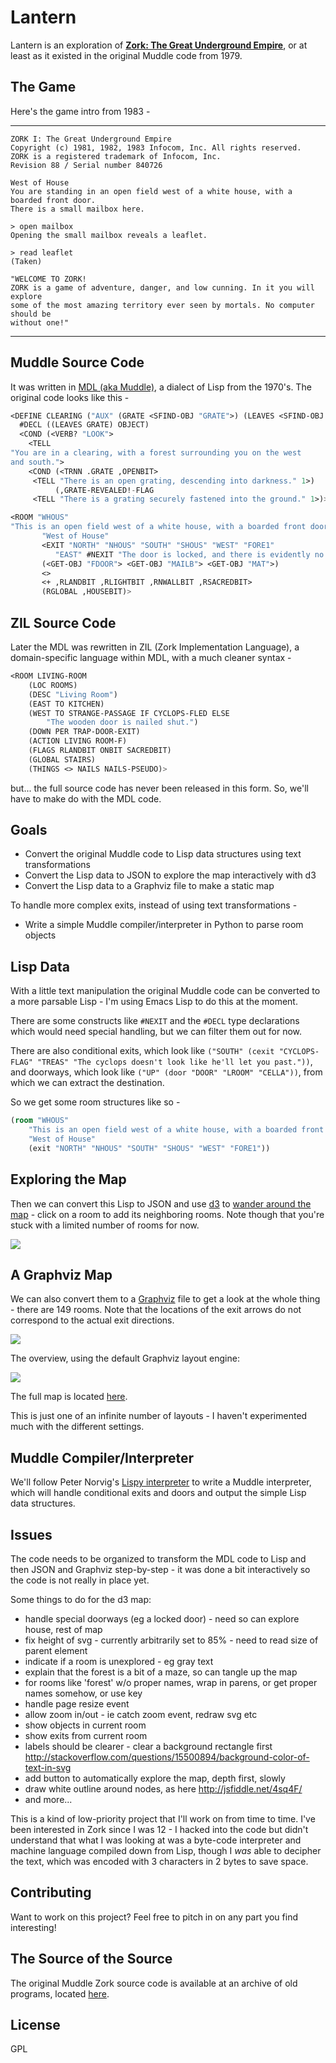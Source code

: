 
# Lantern

Lantern is an exploration of **[Zork: The Great Underground Empire][zork]**, or
at least as it existed in the original Muddle code from 1979.


## The Game

Here's the game intro from 1983 -

----

```
ZORK I: The Great Underground Empire
Copyright (c) 1981, 1982, 1983 Infocom, Inc. All rights reserved.
ZORK is a registered trademark of Infocom, Inc.
Revision 88 / Serial number 840726

West of House
You are standing in an open field west of a white house, with a boarded front door.
There is a small mailbox here.

> open mailbox
Opening the small mailbox reveals a leaflet.

> read leaflet
(Taken)

"WELCOME TO ZORK!
ZORK is a game of adventure, danger, and low cunning. In it you will explore
some of the most amazing territory ever seen by mortals. No computer should be
without one!"
```

----

## Muddle Source Code

It was written in [MDL (aka Muddle)](muddle), a dialect of Lisp from the 1970's.
The original code looks like this -

```lisp
<DEFINE CLEARING ("AUX" (GRATE <SFIND-OBJ "GRATE">) (LEAVES <SFIND-OBJ "LEAVE">))
  #DECL ((LEAVES GRATE) OBJECT)
  <COND (<VERB? "LOOK">
    <TELL
"You are in a clearing, with a forest surrounding you on the west
and south.">
    <COND (<TRNN .GRATE ,OPENBIT>
     <TELL "There is an open grating, descending into darkness." 1>)
          (,GRATE-REVEALED!-FLAG
     <TELL "There is a grating securely fastened into the ground." 1>)>)>>

<ROOM "WHOUS"
"This is an open field west of a white house, with a boarded front door."
       "West of House"
       <EXIT "NORTH" "NHOUS" "SOUTH" "SHOUS" "WEST" "FORE1"
	      "EAST" #NEXIT "The door is locked, and there is evidently no key.">
       (<GET-OBJ "FDOOR"> <GET-OBJ "MAILB"> <GET-OBJ "MAT">)
       <>
       <+ ,RLANDBIT ,RLIGHTBIT ,RNWALLBIT ,RSACREDBIT>
       (RGLOBAL ,HOUSEBIT)>
```


## ZIL Source Code

Later the MDL was rewritten in ZIL (Zork Implementation Language), a domain-specific language within MDL, with a much cleaner syntax -

```lisp
<ROOM LIVING-ROOM
    (LOC ROOMS)
    (DESC "Living Room")
    (EAST TO KITCHEN)
    (WEST TO STRANGE-PASSAGE IF CYCLOPS-FLED ELSE
        "The wooden door is nailed shut.")
    (DOWN PER TRAP-DOOR-EXIT)
    (ACTION LIVING ROOM-F)
    (FLAGS RLANDBIT ONBIT SACREDBIT)
    (GLOBAL STAIRS)
    (THINGS <> NAILS NAILS-PSEUDO)>
```

but... the full source code has never been released in this form. So, we'll have to make do with the MDL code.


## Goals

- Convert the original Muddle code to Lisp data structures using text transformations
- Convert the Lisp data to JSON to explore the map interactively with d3
- Convert the Lisp data to a Graphviz file to make a static map

To handle more complex exits, instead of using text transformations -

- Write a simple Muddle compiler/interpreter in Python to parse room objects


## Lisp Data

With a little text manipulation the original Muddle code can be converted to a
more parsable Lisp - I'm using Emacs Lisp to do this at the moment.

There are some constructs like `#NEXIT` and the `#DECL` type
declarations which would need special handling, but we can filter them out for
now.

There are also conditional exits, which look like
`("SOUTH" (cexit "CYCLOPS-FLAG" "TREAS" "The cyclops doesn't look like he'll let you past."))`,
and doorways, which look like `("UP" (door "DOOR" "LROOM" "CELLA"))`, from which
we can extract the destination.

So we get some room structures like so -

```lisp
(room "WHOUS"
    "This is an open field west of a white house, with a boarded front door."
    "West of House"
    (exit "NORTH" "NHOUS" "SOUTH" "SHOUS" "WEST" "FORE1"))
```


## Exploring the Map

Then we can convert this Lisp to JSON and use [d3][d3] to
[wander around the map](http://bburns.github.io/Lantern) - click on a room to
add its neighboring rooms. Note though that you're stuck with a limited number
of rooms for now.

<img src="images/lantern2016-11-22_800.png" />


## A Graphviz Map

We can also convert them to a [Graphviz][graphviz] file to get a look at the
whole thing - there are 149 rooms. Note that the locations of the exit arrows do
not correspond to the actual exit directions.

<!-- <img src="images/zork2200_crop700.png" /> -->
<img src="images/zork3000_crop560.png" />

The overview, using the default Graphviz layout engine:

<img src="images/zork2200_scale700.png" />

The full map is located [here](images/zork2200.png).

This is just one of an infinite number of layouts - I haven't experimented much
with the different settings.


## Muddle Compiler/Interpreter

We'll follow Peter Norvig's [Lispy interpreter][lispy] to write a Muddle
interpreter, which will handle conditional exits and doors and output the simple
Lisp data structures.

[lispy]: http://norvig.com/lispy.html


## Issues

The code needs to be organized to transform the MDL code to Lisp and then JSON
and Graphviz step-by-step - it was done a bit interactively so the code is not
really in place yet.

Some things to do for the d3 map:

- handle special doorways (eg a locked door) - need so can explore house, rest of map
- fix height of svg - currently arbitrarily set to 85% - need to read size of parent element
- indicate if a room is unexplored - eg gray text
- explain that the forest is a bit of a maze, so can tangle up the map
- for rooms like 'forest' w/o proper names, wrap in parens, or get proper names somehow, or use key
- handle page resize event
- allow zoom in/out - ie catch zoom event, redraw svg etc
- show objects in current room
- show exits from current room
- labels should be clearer - clear a background rectangle first http://stackoverflow.com/questions/15500894/background-color-of-text-in-svg
- add button to automatically explore the map, depth first, slowly
- draw white outline around nodes, as here http://jsfiddle.net/4sq4F/
- and more...

This is a kind of low-priority project that I'll work on from time to time. I've
been interested in Zork since I was 12 - I hacked into the code but didn't
understand that what I was looking at was a byte-code interpreter and machine
language compiled down from Lisp, though I *was* able to decipher the text,
which was encoded with 3 characters in 2 bytes to save space.


## Contributing

Want to work on this project? Feel free to pitch in on any part you find interesting!


## The Source of the Source

The original Muddle Zork source code is available at an archive of old programs,
located [here][source].


## License

GPL



[zork]: http://en.wikipedia.org/wiki/Zork/
[muddle]: http://en.wikipedia.org/wiki/MDL_programming_language
[graphviz]: http://www.graphviz.org/
[d3]: https://d3js.org/
[source]: http://simh.trailing-edge.com/software.html


